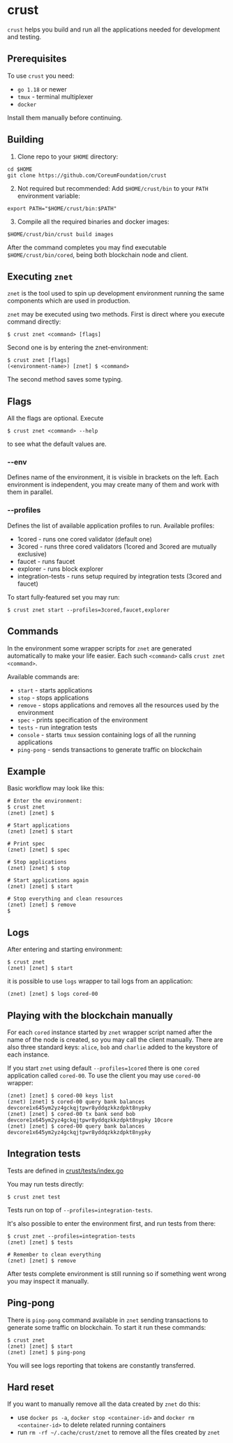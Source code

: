 # crust
`crust` helps you build and run all the applications needed for development and testing.

## Prerequisites
To use `crust` you need:
- `go 1.18` or newer
- `tmux` - terminal multiplexer
- `docker`

Install them manually before continuing.

## Building
1. Clone repo to your `$HOME` directory:
```
cd $HOME
git clone https://github.com/CoreumFoundation/crust
```

2. Not required but recommended: Add `$HOME/crust/bin` to your `PATH` environment variable:
```
export PATH="$HOME/crust/bin:$PATH"
```

3. Compile all the required binaries and docker images:
```
$HOME/crust/bin/crust build images
```

After the command completes you may find executable `$HOME/crust/bin/cored`, being both blockchain node and client.


## Executing `znet`

`znet` is the tool used to spin up development environment running the same components which are used in production.

`znet` may be executed using two methods.
First is direct where you execute command directly:

```
$ crust znet <command> [flags]
```

Second one is by entering the znet-environment:

```
$ crust znet [flags]
(<environment-name>) [znet] $ <command> 
```

The second method saves some typing.

## Flags

All the flags are optional. Execute

```
$ crust znet <command> --help
```

to see what the default values are.

### --env

Defines name of the environment, it is visible in brackets on the left.
Each environment is independent, you may create many of them and work with them in parallel.

### --profiles

Defines the list of available application profiles to run. Available profiles:
- 1cored - runs one cored validator (default one)
- 3cored - runs three cored validators (1cored and 3cored are mutually exclusive)
- faucet - runs faucet
- explorer - runs block explorer
- integration-tests - runs setup required by integration tests (3cored and faucet)

To start fully-featured set you may run:

```
$ crust znet start --profiles=3cored,faucet,explorer
```

## Commands

In the environment some wrapper scripts for `znet` are generated automatically to make your life easier.
Each such `<command>` calls `crust znet <command>`.

Available commands are:
- `start` - starts applications
- `stop` - stops applications
- `remove` - stops applications and removes all the resources used by the environment
- `spec` - prints specification of the environment
- `tests` - run integration tests
- `console` - starts `tmux` session containing logs of all the running applications
- `ping-pong` - sends transactions to generate traffic on blockchain

## Example

Basic workflow may look like this:

```
# Enter the environment:
$ crust znet
(znet) [znet] $

# Start applications
(znet) [znet] $ start

# Print spec
(znet) [znet] $ spec

# Stop applications
(znet) [znet] $ stop

# Start applications again
(znet) [znet] $ start

# Stop everything and clean resources
(znet) [znet] $ remove
$
```

## Logs

After entering and starting environment:

```
$ crust znet
(znet) [znet] $ start
```

it is possible to use `logs` wrapper to tail logs from an application:

```
(znet) [znet] $ logs cored-00
```

## Playing with the blockchain manually

For each `cored` instance started by `znet` wrapper script named after the name of the node is created, so you may call the client manually.
There are also three standard keys: `alice`, `bob` and `charlie` added to the keystore of each instance.

If you start `znet` using default `--profiles=1cored` there is one `cored` application called `cored-00`.
To use the client you may use `cored-00` wrapper:

```
(znet) [znet] $ cored-00 keys list
(znet) [znet] $ cored-00 query bank balances devcore1x645ym2yz4gckqjtpwr8yddqzkkzdpkt8nypky
(znet) [znet] $ cored-00 tx bank send bob devcore1x645ym2yz4gckqjtpwr8yddqzkkzdpkt8nypky 10core
(znet) [znet] $ cored-00 query bank balances devcore1x645ym2yz4gckqjtpwr8yddqzkkzdpkt8nypky
```

## Integration tests

Tests are defined in [crust/tests/index.go](crust/tests/index.go)

You may run tests directly:

```
$ crust znet test
```

Tests run on top of `--profiles=integration-tests`.

It's also possible to enter the environment first, and run tests from there:

```
$ crust znet --profiles=integration-tests
(znet) [znet] $ tests

# Remember to clean everything
(znet) [znet] $ remove
```

After tests complete environment is still running so if something went wrong you may inspect it manually.

## Ping-pong

There is `ping-pong` command available in `znet` sending transactions to generate some traffic on blockchain.
To start it run these commands:

```
$ crust znet
(znet) [znet] $ start
(znet) [znet] $ ping-pong
```

You will see logs reporting that tokens are constantly transferred.

## Hard reset

If you want to manually remove all the data created by `znet` do this:
- use `docker ps -a`, `docker stop <container-id>` and `docker rm <container-id>` to delete related running containers
- run `rm -rf ~/.cache/crust/znet` to remove all the files created by `znet`
